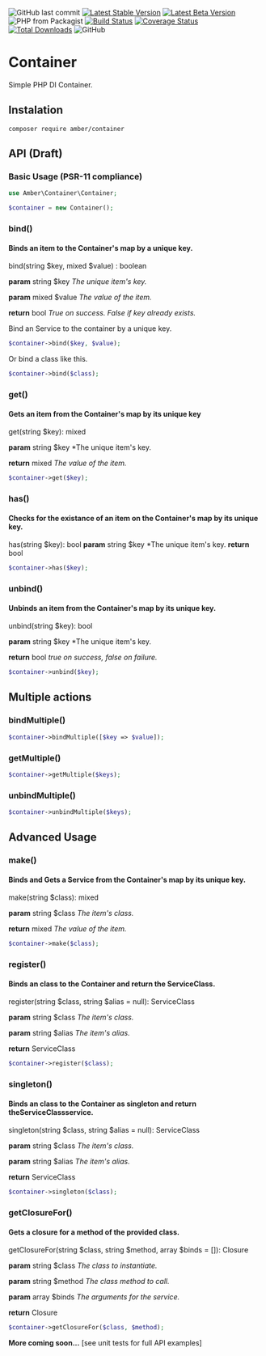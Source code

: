 ![GitHub last commit](https://img.shields.io/github/last-commit/systemson/container/v1.svg)
[![Latest Stable Version](https://poser.pugx.org/amber/container/v/stable.png)](https://packagist.org/packages/amber/container)
[![Latest Beta Version](https://img.shields.io/packagist/vpre/amber/container.svg)](https://packagist.org/packages/amber/container)
![PHP from Packagist](https://img.shields.io/packagist/php-v/amber/container.svg)
[![Build Status](https://travis-ci.org/systemson/container.svg?branch=v1)](https://travis-ci.org/systemson/container)
[![Coverage Status](https://coveralls.io/repos/github/systemson/container/badge.svg?branch=v1)](https://coveralls.io/github/systemson/container?branch=v1)
[![Total Downloads](https://poser.pugx.org/amber/container/downloads.png)](https://packagist.org/packages/amber/container)
![GitHub](https://img.shields.io/github/license/systemson/container.svg)



# Container
Simple PHP DI Container.

## Instalation

```
composer require amber/container
```

## API (Draft)

### Basic Usage (PSR-11 compliance)

```php
use Amber\Container\Container;

$container = new Container();
```

### bind()
#### Binds an item to the Container's map by a unique key.

bind(string $key, mixed $value) : boolean

**param** string $key *The unique item's key.*

**param** mixed  $value *The value of the item.*

**return** bool *True on success. False if key already exists.*

Bind an Service to the container by a unique key.
```php
$container->bind($key, $value);
```

Or bind a class like this.
```php
$container->bind($class);
```

### get()
#### Gets an item from the Container's map by its unique key

get(string $key): mixed

**param** string $key *The unique item's key.

**return** mixed *The value of the item.*

```php
$container->get($key);
```

### has()
#### Checks for the existance of an item on the Container's map by its unique key.
has(string $key): bool
**param** string $key *The unique item's key.
**return** bool
```php
$container->has($key);
```

### unbind()
#### Unbinds an item from the Container's map by its unique key.

unbind(string $key): bool

**param** string $key *The unique item's key.

**return** bool *true on success, false on failure.*

```php
$container->unbind($key);
```

## Multiple actions
### bindMultiple()

```php
$container->bindMultiple([$key => $value]);
```

### getMultiple()

```php
$container->getMultiple($keys);
```

### unbindMultiple()

```php
$container->unbindMultiple($keys);
```

## Advanced Usage

### make()
#### Binds and Gets a Service from the Container's map by its unique key.

make(string $class): mixed

**param** string $class *The item's class.*

**return** mixed *The value of the item.*

```php
$container->make($class);
```

### register()
#### Binds an class to the Container and return the ServiceClass.

register(string $class, string $alias = null): ServiceClass

**param** string $class *The item's class.*

**param** string $alias *The item's alias.*

**return** ServiceClass

```php
$container->register($class);
```
### singleton()
#### Binds an class to the Container as singleton and return theServiceClassservice.

singleton(string $class, string $alias = null): ServiceClass

**param** string $class *The item's class.*

**param** string $alias *The item's alias.*

**return** ServiceClass

```php
$container->singleton($class);
```

### getClosureFor()
####  Gets a closure for a method of the provided class.

getClosureFor(string $class, string $method, array $binds = []): Closure

**param** string $class *The class to instantiate.*

**param** string $method *The class method to call.*

**param** array  $binds *The arguments for the service.*

**return** Closure

```php
$container->getClosureFor($class, $method);
```

**More coming soon...** [see unit tests for full API examples]
